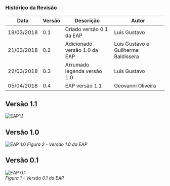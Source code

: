 ### Histórico da Revisão
| Data | Versão | Descrição | Autor |
|---|---|---|---|
| 19/03/2018| 0.1 | Criado versão 0.1 da EAP | Luis Gustavo |  
| 21/03/2018| 0.2 | Adicionado versão 1.0 da EAP | Luis Gustavo e Guilherme Baldissera |
| 22/03/2018 | 0.3 | Arrumado legenda versão 1.0 | Luis Gustavo |
| 05/04/2018 | 0.4 | EAP versão 1.1 | Geovanni Oliveira |

## Versão 1.1
![EAP1.1](https://i.imgur.com/fcKrGqJ.jpg)

## Versão 1.0
![EAP 1.0](https://i.imgur.com/eWuH8s7.png)
_Figura 2 - Versão 1.0 da EAP_


## Versão 0.1
![EAP 0.1](https://i.imgur.com/t1NfIvu.png)  
_Figura 1 - Versão 0.1 da EAP_
